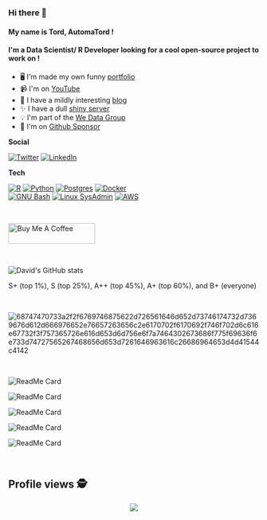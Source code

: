 ### Hi there 👋 
#### My name is Tord, AutomaTord ! 
#### I'm a Data Scientist/ R Developer looking for a cool open-source project to work on !

- 🖥️  I'm made my own funny [portfolio](https://david-munoztord.com/)
- 📹  I'm on [YouTube](https://www.youtube.com/channel/UCGktdbvbc_H-JEkYYTvwRVw)
- 📝  I have a mildly interesting [blog](https://we-data.netlify.app/)
- ✨  I have a dull [shiny server](https://munoztd0.shinyapps.io/DbViewer/)
- 💡  I'm part of the [We Data Group](https://wedata.ch/)
- 💖  I'm on [Github Sponsor](https://github.com/sponsors/munoztd0)

__Social__

[![Twitter](https://img.shields.io/twitter/url?color=%231DA1F2&label=follow&logo=twitter&logoColor=%231DA1F2&style=flat-square&url=https://twitter.com/tord_munoz)](https://twitter.com/tord_munoz)
[![LinkedIn](https://img.shields.io/twitter/url?color=%230072b1&label=connect&logo=linkedin&logoColor=%230072b1&style=flat-square&url=https://www.linkedin.com/in/david-munoz-tord-409639150/)](https://www.linkedin.com/in/david-munoz-tord-409639150/)



__Tech__

[![R](https://img.shields.io/badge/-programming-black?style=flat-square&logo=r&link=https://github.com/munoztd0/)](https://github.com/munoztd0/)
[![Python](https://img.shields.io/badge/-programming-black?style=flat-square&logo=python&link=https://github.com/munoztd0/)](https://github.com/munoztd0/)
[![Postgres](https://img.shields.io/badge/-PostgreSQL-black?style=flat-square&logo=postgresql&link=https://github.com/munoztd0/)](https://github.com/munoztd0/)
[![Docker](https://img.shields.io/badge/-Docker-black?style=flat-square&logo=docker&link=https://hub.docker.com/u/dmunoztord)](https://hub.docker.com/u/dmunoztord)
<br/>
[![GNU Bash](https://img.shields.io/badge/GNU%20Bash-4EAA25?logo=gnubash&logoColor=fff&style=for-the-badge)](https://github.com/munoztd0/)
[![Linux SysAdmin](https://img.shields.io/badge/Linux-FCC624?logo=linux&logoColor=000&style=for-the-badge)](https://github.com/munoztd0/)
[![AWS](https://img.shields.io/badge/Amazon%20AWS-232F3E.svg?style=for-the-badge&logo=Amazon-AWS&logoColor=white)](https://github.com/munoztd0/)

<br/>

<a href="https://www.buymeacoffee.com/munoztd0" target="_blank"><img src="https://cdn.buymeacoffee.com/buttons/default-orange.png" alt="Buy Me A Coffee" height="41" width="174"></a>
<br/>

<br/>

![David's GitHub stats](https://github-readme-stats-sigma-five.vercel.app/api?username=munoztd0&show_icons=true&theme=radical)

S+ (top 1%), S (top 25%), A++ (top 45%), A+ (top 60%), and B+ (everyone)

<br/>

![68747470733a2f2f6769746875622d726561646d652d73746174732d7369676d612d666976652e76657263656c2e6170702f6170692f746f702d6c616e67732f3f757365726e616d653d6d756e6f7a7464302673686f775f69636f6e733d74727565267468656d653d7261646963616c26686964653d4d41544c4142](https://github.com/munoztd0/munoztd0/assets/43644805/453f6f2a-34a2-4760-bd2c-a983bb86167b)


<br/>

![ReadMe Card](https://github-readme-stats-sigma-five.vercel.app/api/pin/?username=JohnCoene&repo=echarts4r&theme=dracula)

![ReadMe Card](https://github-readme-stats-sigma-five.vercel.app/api/pin/?username=JohnCoene&repo=firebase&theme=dracula)

![ReadMe Card](https://github-readme-stats-sigma-five.vercel.app/api/pin/?username=munoztd0&repo=DbVieweR&theme=dracula)

![ReadMe Card](https://github-readme-stats-sigma-five.vercel.app/api/pin/?username=CCS-Lab&repo=hBayesDM&theme=dracula)

![ReadMe Card](https://github-readme-stats-sigma-five.vercel.app/api/pin/?username=munoztd0&repo=shiny-usage-monitor&theme=dracula)

<br/>

 ## Profile views :detective: <br>
 <p align="center"> 
   <img alingn="center" src="https://profile-counter.glitch.me/munoztd0/count.svg" />
 </p>
